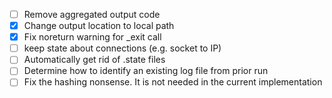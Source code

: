 - [ ] Remove aggregated output code
- [x] Change output location to local path
- [x] Fix noreturn warning for \_exit call
- [ ] keep state about connections (e.g. socket to IP)
- [ ] Automatically get rid of .state files
- [ ] Determine how to identify an existing log file from prior run
- [ ] Fix the hashing nonsense. It is not needed in the current implementation
